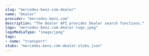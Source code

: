 ```yaml
---
slug: "mercedes-benz-com-dealer"
name: "Dealer"
provider: "mercedes-benz.com"
description: "The Dealer API provides Dealer search functions."
logo: "mercedes-benz.com-dealer-logo.jpeg"
logoMediaType: "image/jpeg"
tags:
- name: "transport"
stubs: "mercedes-benz.com-dealer-stubs.json"
---
```

